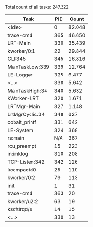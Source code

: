 Total count of all tasks: 247.222

| Task | PID | Count |
| --- | --- | --- |
| \<idle\> | 0 | 82.048 |
| trace-cmd | 365 | 46.650 |
| LRT-Main | 330 | 35.439 |
| kworker/0:1 | 22 | 29.844 |
| CLI:345 | 345 | 16.816 |
| MainTaskLow:339 | 339 | 12.764 |
| LE-Logger | 325 | 6.477 |
| \<...\> | 338 | 5.642 |
| MainTaskHigh:34 | 340 | 5.632 |
| kWorker-LRT | 320 | 1.671 |
| LRTMgr-Main | 327 | 1.148 |
| LrtMgrCyclic:34 | 348 | 827 |
| cobalt_printf | 331 | 642 |
| LE-System | 324 | 368 |
| rs:main | N/A | 367 |
| rcu_preempt | 15 | 223 |
| in:imklog | 310 | 208 |
| TCP-Listen:342 | 342 | 126 |
| kcompactd0 | 25 | 119 |
| kworker/0:2 | 79 | 113 |
| init | 1 | 31 |
| trace-cmd | 363 | 20 |
| kworker/u2:2 | 63 | 19 |
| ksoftirqd/0 | 14 | 15 |
| \<...\> | 330 | 13 |
